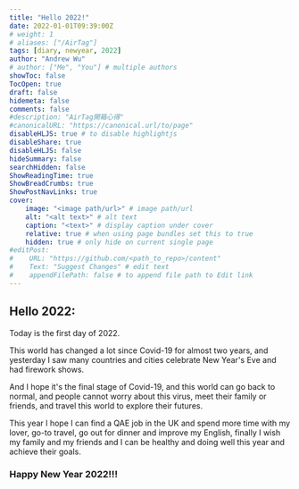```yaml
---
title: "Hello 2022!"
date: 2022-01-01T09:39:00Z
# weight: 1
# aliases: ["/AirTag"]
tags: [diary, newyear, 2022]
author: "Andrew Wu"
# author: ["Me", "You"] # multiple authors
showToc: false
TocOpen: true
draft: false
hidemeta: false
comments: false
#description: "AirTag開箱心得"
#canonicalURL: "https://canonical.url/to/page"
disableHLJS: true # to disable highlightjs
disableShare: true
disableHLJS: false
hideSummary: false
searchHidden: false
ShowReadingTime: true
ShowBreadCrumbs: true
ShowPostNavLinks: true
cover:
    image: "<image path/url>" # image path/url
    alt: "<alt text>" # alt text
    caption: "<text>" # display caption under cover
    relative: true # when using page bundles set this to true
    hidden: true # only hide on current single page
#editPost:
#    URL: "https://github.com/<path_to_repo>/content"
#    Text: "Suggest Changes" # edit text
#    appendFilePath: false # to append file path to Edit link
---
```

## Hello 2022:

Today is the first day of 2022.

This world has changed a lot since Covid-19 for almost two years, and yesterday I saw many countries and cities celebrate New Year's Eve and had firework shows.

And I hope it's the final stage of Covid-19, and this world can go back to normal, and people cannot worry about this virus, meet their family or friends, and travel this world to explore their futures.

This year I hope I can find a QAE job in the UK and spend more time with my lover, go-to travel, go out for dinner and improve my English, finally I wish my family and my friends and I can be healthy and doing well this year and achieve their goals.

### Happy New Year 2022!!!